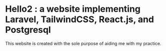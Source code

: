 # Hello2 : a website implementing Laravel, TailwindCSS, React.js, and Postgresql

This website is created with the sole purpose of aiding me with my practice. 